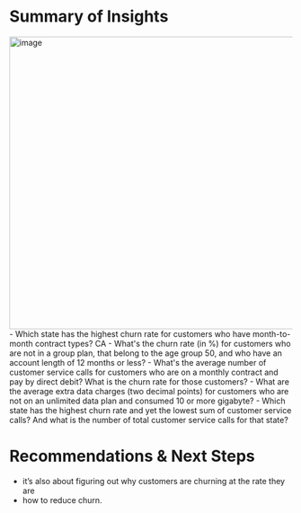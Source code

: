 # Summary of Insights
<img width="521" alt="image" src="https://github.com/user-attachments/assets/74aaa4c6-0302-48dc-b8b0-b8b68c92408e">
- Which state has the highest churn rate for customers who have month-to-month contract types? CA
- What's the churn rate (in %) for customers who are not in a group plan, that belong to the age group 50, and who have an account length of 12 months or less?
- What's the average number of customer service calls for customers who are on a monthly contract and pay by direct debit? What is the churn rate for those customers?
- What are the average extra data charges (two decimal points) for customers who are not on an unlimited data plan and consumed 10 or more gigabyte?
- Which state has the highest churn rate and yet the lowest sum of customer service calls? And what is the number of total customer service calls for that state? 

# Recommendations & Next Steps
- it’s also about figuring out why customers are churning at the rate they are 
- how to reduce churn. 
